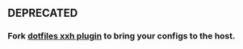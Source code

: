 ## DEPRECATED
### Fork [dotfiles xxh plugin](https://github.com/xxh/xxh-plugin-prerun-dotfiles) to bring your configs to the host. 
